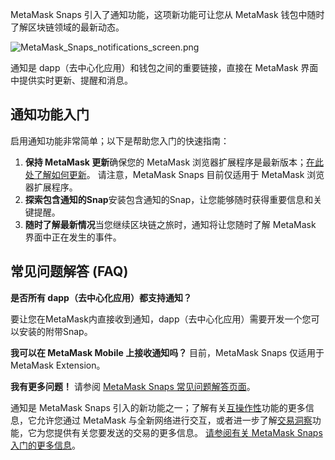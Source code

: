 MetaMask Snaps 引入了通知功能，这项新功能可让您从 MetaMask 钱包中随时了解区块链领域的最新动态。


![MetaMask_Snaps_notifications_screen.png](https://support.metamask.io/hc/article_attachments/18407057098267)


通知是 dapp（去中心化应用）和钱包之间的重要链接，直接在 MetaMask 界面中提供实时更新、提醒和消息。


通知功能入门
------


启用通知功能非常简单；以下是帮助您入门的快速指南：


1. **保持 MetaMask 更新**确保您的 MetaMask 浏览器扩展程序是最新版本；[在此处了解如何更新](https://support.metamask.io/hc/en-us/articles/360060268452-How-to-update-the-version-of-MetaMask)。 请注意，MetaMask Snaps 目前仅适用于 MetaMask 浏览器扩展程序。
2. **探索包含通知的Snap**安装包含通知的Snap，让您能够随时获得重要信息和关键提醒。
3. **随时了解最新情况**当您继续区块链之旅时，通知将让您随时了解 MetaMask 界面中正在发生的事件。


常见问题解答 (FAQ)
------------




**是否所有 dapp（去中心化应用）都支持通知？**

要让您在MetaMask内直接收到通知，dapp（去中心化应用）需要开发一个您可以安装的附带Snap。





**我可以在 MetaMask Mobile 上接收通知吗？**
目前，MetaMask Snaps 仅适用于 MetaMask Extension。


**我有更多问题！**
请参阅 [MetaMask Snaps 常见问题解答页面](https://support.metamask.io/hc/en-us/articles/18245938714395)。


通知是 MetaMask Snaps 引入的新功能之一；了解有关[互操作性](https://support.metamask.io/hc/en-us/articles/18376977618843)功能的更多信息，它允许您通过 MetaMask 与全新网络进行交互，或者进一步了解[交易洞察](https://support.metamask.io/hc/en-us/articles/18377011111579)功能，它为您提供有关您要发送的交易的更多信息。 [请参阅有关 MetaMask Snaps 入门的更多信息](https://support.metamask.io/hc/en-us/articles/18377120661019)。

